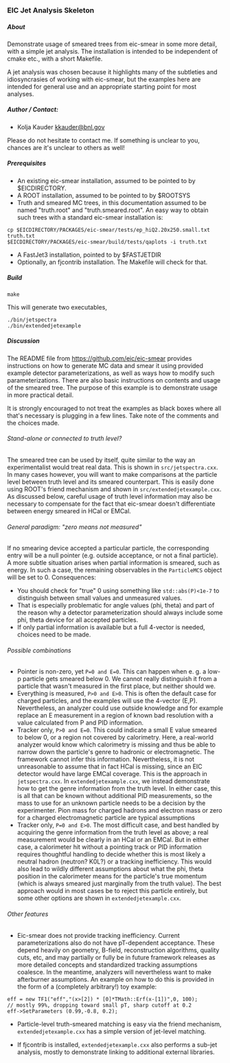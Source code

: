 ### EIC Jet Analysis Skeleton ###

##### About #####

Demonstrate usage of smeared trees from eic-smear in some more detail, with a simple jet analysis.
The installation is intended to be independent of cmake etc., with a short Makefile.

A jet analysis was chosen because it highlights many of the subtleties and idiosyncrasies of working with eic-smear, but the examples here are intended for general use and an appropriate starting point for most analyses.


##### Author / Contact:
* Kolja Kauder <kkauder@bnl.gov>

Please do not hesitate to contact me. If something is unclear to you, chances are it's unclear to others as well!

##### Prerequisites #####

* An existing eic-smear installation, assumed to be pointed to by $EICDIRECTORY.
* A ROOT installation, assumed to be pointed to by $ROOTSYS
* Truth and smeared MC trees, in this documentation assumed to be named "truth.root" and "truth.smeared.root".
An easy way to obtain such trees with a standard eic-smear installation is:
```
cp $EICDIRECTORY/PACKAGES/eic-smear/tests/ep_hiQ2.20x250.small.txt truth.txt
$EICDIRECTORY/PACKAGES/eic-smear/build/tests/qaplots -i truth.txt
```
* A FastJet3 installation, pointed to by $FASTJETDIR
* Optionally, an fjcontrib installation. The Makefile will check for that.

##### Build #####
```
make
```
This will generate two executables,
```
./bin/jetspectra
./bin/extendedjetexample
```

##### Discussion #####
The README file from https://github.com/eic/eic-smear provides instructions on how to generate MC data and smear it using provided example detector parameterizations, as well as ways how to modify such parameterizations.
There are also basic instructions on contents and usage of the smeared tree. The purpose of this example is to demonstrate usage in more practical detail.

It is strongly encouraged to not treat the examples as black boxes where all that's necessary is plugging in a few lines. Take note of the comments and the choices made.

###### Stand-alone or connected to truth level? ######
The smeared tree can be used by itself, quite similar to the way an experimentalist would treat real data. This is shown in ```src/jetspectra.cxx```. In many cases however, you will want to make comparisons at the particle level between truth level and its smeared counterpart. This is easily done using ROOT's friend mechanism and shown in ```src/extendedjetexample.cxx```. As discussed below, careful usage of truth level information may also be necessary to compensate for the fact that eic-smear doesn't differentiate between energy smeared in HCal or EMCal.

###### General paradigm: "zero means not measured" ######
If no smearing device accepted a particular particle, the corresponding entry will be a null pointer (e.g. outside acceptance, or not a final particle).
A more subtle situation arises when partial information is smeared, such as energy. In such a case, the remaining observables in the ```ParticleMCS``` object will be set to 0. Consequences:

* You should check for "true" 0 using something like ```std::abs(P)<1e-7``` to distinguish between small values and unmeasured values.
* That is especially problematic for angle values (phi, theta) and part of the reason why a detector parameterization should always include some phi, theta device for all accepted particles.
* If only partial information is available but a full 4-vector is needed, choices need to be made.

###### Possible combinations ######
* Pointer is non-zero, yet ```P=0 and E=0```.
This can happen when e. g. a low-p particle gets smeared below 0. We cannot really distinguish it from a particle that wasn't measured in the first place, but neither should we.
* Everything is measured, ```P>0 and E>0```. This is often the default case for charged particles, and the examples will use the 4-vector (E,P). Nevertheless, an analyzer could use outside knowledge and for example replace an E measurement in a region of known bad resolution with a value calculated from P and PID information.
* Tracker only, ```P>0 and E=0```. This could indicate a small E value smeared to below 0, or a region not covered by calorimetry.
Here, a real-world analyzer would know which calorimetry is missing and thus be able to narrow down the particle's genre to hadronic or electromagnetic. The framework cannot infer this information. Nevertheless, it is not unreasonable to assume that in fact HCal is missing, since an EIC detector would have large EMCal coverage. This is the approach in ```jetspectra.cxx```. In ```extendedjetexample.cxx```, we instead demonstrate how to get the genre information from the truth level. In either case, this is all that can be known without additional PID measurements, so the mass to use for an unknown particle needs to be a decision by the experimenter. Pion mass for charged hadrons and electron mass or zero for a charged electromagnetic particle are typical assumptions
* Tracker only, ```P=0 and E>0```.
The most difficult case, and best handled by acquiring the genre information from the truth level as above; a real measurement would be clearly in an HCal or an EMCal. But in either case, a calorimeter hit without a pointing track or PID information requires thoughtful handling to decide whether this is most likely a neutral hadron (neutron? K0L?) or a tracking inefficiency. This would also lead to wildly different assumptions about what the phi, theta position in the calorimeter means for the particle's true momentum (which is always smeared just marginally from the truth value). The best approach would in most cases be to reject this particle entirely, but some other options are shown in ```extendedjetexample.cxx```.

###### Other features ######
* Eic-smear does not provide tracking inefficiency. Current parameterizations also do not have pT-dependent acceptance. These depend heavily on geometry, B-field, reconstruction algorithms, quality cuts, etc, and may partially or fully be in future framework releases as more detailed concepts and standardized tracking assumptions coalesce.
In the meantime, analyzers will nevertheless want to make afterburner assumptions. An example on how to do this is provided in the form of a (completely arbitrary!) toy example:
```
eff = new TF1("eff","(x>[2]) * [0]*TMath::Erf(x-[1])",0, 100);
// mostly 99%, dropping toward small pT, sharp cutoff at 0.2
eff->SetParameters (0.99,-0.8, 0.2);
```

* Particle-level truth-smeared matching is easy via the friend mechanism, ```extendedjetexample.cxx``` has a simple version of jet-level matching.

* If fjcontrib is installed, ```extendedjetexample.cxx``` also performs a sub-jet analysis, mostly to demonstrate linking to additional external libraries.
